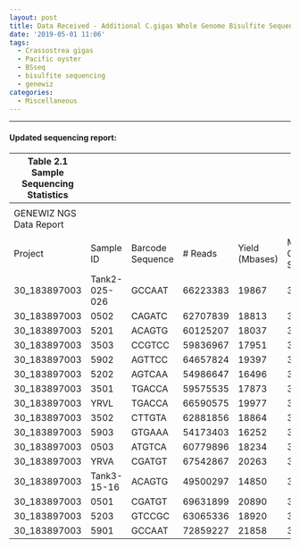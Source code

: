 ```yaml
---
layout: post
title: Data Received - Additional C.gigas Whole Genome Bisulfite Sequencing Data from Genewiz
date: '2019-05-01 11:06'
tags:
  - Crassostrea gigas
  - Pacific oyster
  - BSseq
  - bisulfite sequencing
  - genewiz
categories:
  - Miscellaneous
---
```



---

#### Updated sequencing report:

| Table 2.1 Sample Sequencing Statistics |               |                  |          |                |                    |               |
|----------------------------------------|---------------|------------------|----------|----------------|--------------------|---------------|
|                                        |               |                  |          |                |                    |               |
| GENEWIZ NGS Data Report                |               |                  |          |                |                    |               |
|                                        |               |                  |          |                |                    |               |
| Project                                | Sample ID     | Barcode Sequence | # Reads  | Yield (Mbases) | Mean Quality Score | % Bases >= 30 |
| 30_183897003                           | Tank2-025-026 | GCCAAT           | 66223383 | 19867          | 37.04              | 87.98         |
| 30_183897003                           | 0502          | CAGATC           | 62707839 | 18813          | 35.43              | 82.96         |
| 30_183897003                           | 5201          | ACAGTG           | 60125207 | 18037          | 35.67              | 83.78         |
| 30_183897003                           | 3503          | CCGTCC           | 59836967 | 17951          | 35                 | 81.35         |
| 30_183897003                           | 5902          | AGTTCC           | 64657824 | 19397          | 35.43              | 83.09         |
| 30_183897003                           | 5202          | AGTCAA           | 54986647 | 16496          | 35.45              | 83.07         |
| 30_183897003                           | 3501          | TGACCA           | 59575535 | 17873          | 35.57              | 83.51         |
| 30_183897003                           | YRVL          | TGACCA           | 66590575 | 19977          | 37.05              | 87.99         |
| 30_183897003                           | 3502          | CTTGTA           | 62881856 | 18864          | 35.51              | 83.18         |
| 30_183897003                           | 5903          | GTGAAA           | 54173403 | 16252          | 37.06              | 88.07         |
| 30_183897003                           | 0503          | ATGTCA           | 60779896 | 18234          | 35.24              | 82.18         |
| 30_183897003                           | YRVA          | CGATGT           | 67542867 | 20263          | 37.1               | 88.14         |
| 30_183897003                           | Tank3-15-16   | ACAGTG           | 49500297 | 14850          | 36.96              | 87.73         |
| 30_183897003                           | 0501          | CGATGT           | 69631899 | 20890          | 35.42              | 83.2          |
| 30_183897003                           | 5203          | GTCCGC           | 63065336 | 18920          | 35.12              | 81.9          |
| 30_183897003                           | 5901          | GCCAAT           | 72859227 | 21858          | 35.42              | 82.92         |
